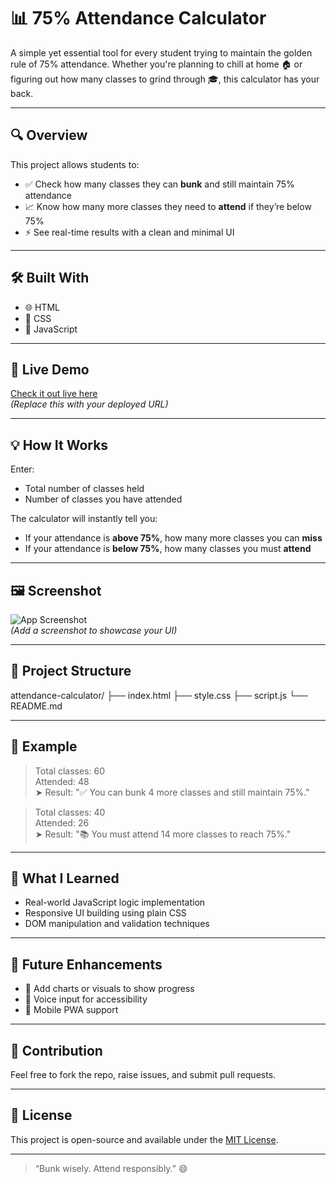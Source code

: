 # 📊 75% Attendance Calculator

A simple yet essential tool for every student trying to maintain the golden rule of 75% attendance. Whether you're planning to chill at home 🏠 or figuring out how many classes to grind through 🎓, this calculator has your back.

---

## 🔍 Overview

This project allows students to:

- ✅ Check how many classes they can **bunk** and still maintain 75% attendance
- 📈 Know how many more classes they need to **attend** if they’re below 75%
- ⚡ See real-time results with a clean and minimal UI

---

## 🛠 Built With

- 🌐 HTML
- 🎨 CSS
- 🧠 JavaScript

---

## 🚀 Live Demo

[Check it out live here](https://your-live-link.vercel.app/)  
*(Replace this with your deployed URL)*

---

## 💡 How It Works

Enter:
- Total number of classes held
- Number of classes you have attended

The calculator will instantly tell you:
- If your attendance is **above 75%**, how many more classes you can **miss**
- If your attendance is **below 75%**, how many classes you must **attend**

---

## 🖼 Screenshot

![App Screenshot](./screenshot.png)  
*(Add a screenshot to showcase your UI)*

---

## 📂 Project Structure

attendance-calculator/
├── index.html
├── style.css
├── script.js
└── README.md


---

## 🧪 Example

> Total classes: 60  
> Attended: 48  
> ➤ Result: "✅ You can bunk 4 more classes and still maintain 75%."

> Total classes: 40  
> Attended: 26  
> ➤ Result: "📚 You must attend 14 more classes to reach 75%."

---

## 🧠 What I Learned

- Real-world JavaScript logic implementation
- Responsive UI building using plain CSS
- DOM manipulation and validation techniques

---

## 📌 Future Enhancements

- 🎯 Add charts or visuals to show progress
- 🎤 Voice input for accessibility
- 📱 Mobile PWA support

---

## 🙌 Contribution

Feel free to fork the repo, raise issues, and submit pull requests.

---

## 📝 License

This project is open-source and available under the [MIT License](LICENSE).

---

> “Bunk wisely. Attend responsibly.” 😄
